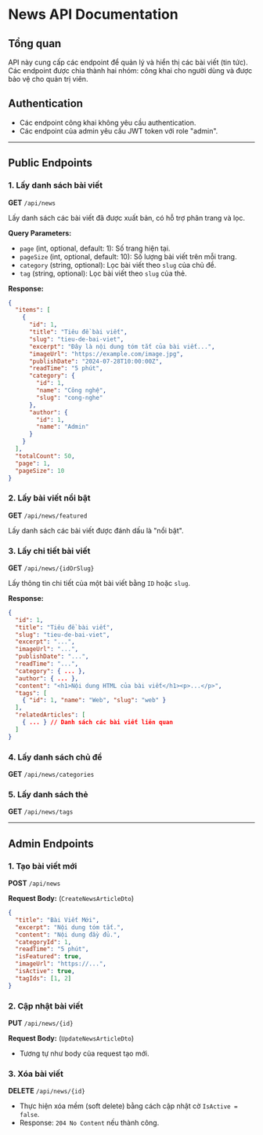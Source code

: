 # News API Documentation

## Tổng quan
API này cung cấp các endpoint để quản lý và hiển thị các bài viết (tin tức). Các endpoint được chia thành hai nhóm: công khai cho người dùng và được bảo vệ cho quản trị viên.

## Authentication
- Các endpoint công khai không yêu cầu authentication.
- Các endpoint của admin yêu cầu JWT token với role "admin".

---

## Public Endpoints

### 1. Lấy danh sách bài viết
**GET** `/api/news`

Lấy danh sách các bài viết đã được xuất bản, có hỗ trợ phân trang và lọc.

**Query Parameters:**
- `page` (int, optional, default: 1): Số trang hiện tại.
- `pageSize` (int, optional, default: 10): Số lượng bài viết trên mỗi trang.
- `category` (string, optional): Lọc bài viết theo `slug` của chủ đề.
- `tag` (string, optional): Lọc bài viết theo `slug` của thẻ.

**Response:**
```json
{
  "items": [
    {
      "id": 1,
      "title": "Tiêu đề bài viết",
      "slug": "tieu-de-bai-viet",
      "excerpt": "Đây là nội dung tóm tắt của bài viết...",
      "imageUrl": "https://example.com/image.jpg",
      "publishDate": "2024-07-28T10:00:00Z",
      "readTime": "5 phút",
      "category": {
        "id": 1,
        "name": "Công nghệ",
        "slug": "cong-nghe"
      },
      "author": {
        "id": 1,
        "name": "Admin"
      }
    }
  ],
  "totalCount": 50,
  "page": 1,
  "pageSize": 10
}
```

### 2. Lấy bài viết nổi bật
**GET** `/api/news/featured`

Lấy danh sách các bài viết được đánh dấu là "nổi bật".

### 3. Lấy chi tiết bài viết
**GET** `/api/news/{idOrSlug}`

Lấy thông tin chi tiết của một bài viết bằng `ID` hoặc `slug`.

**Response:**
```json
{
  "id": 1,
  "title": "Tiêu đề bài viết",
  "slug": "tieu-de-bai-viet",
  "excerpt": "...",
  "imageUrl": "...",
  "publishDate": "...",
  "readTime": "...",
  "category": { ... },
  "author": { ... },
  "content": "<h1>Nội dung HTML của bài viết</h1><p>...</p>",
  "tags": [
    { "id": 1, "name": "Web", "slug": "web" }
  ],
  "relatedArticles": [
    { ... } // Danh sách các bài viết liên quan
  ]
}
```

### 4. Lấy danh sách chủ đề
**GET** `/api/news/categories`

### 5. Lấy danh sách thẻ
**GET** `/api/news/tags`

---

## Admin Endpoints

### 1. Tạo bài viết mới
**POST** `/api/news`

**Request Body:** (`CreateNewsArticleDto`)
```json
{
  "title": "Bài Viết Mới",
  "excerpt": "Nội dung tóm tắt.",
  "content": "Nội dung đầy đủ.",
  "categoryId": 1,
  "readTime": "5 phút",
  "isFeatured": true,
  "imageUrl": "https://...",
  "isActive": true,
  "tagIds": [1, 2]
}
```

### 2. Cập nhật bài viết
**PUT** `/api/news/{id}`

**Request Body:** (`UpdateNewsArticleDto`)
- Tương tự như body của request tạo mới.

### 3. Xóa bài viết
**DELETE** `/api/news/{id}`
- Thực hiện xóa mềm (soft delete) bằng cách cập nhật cờ `IsActive = false`.
- Response: `204 No Content` nếu thành công. 